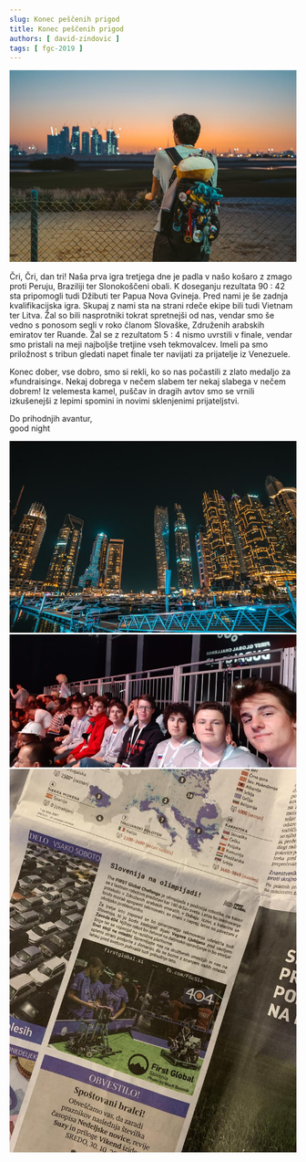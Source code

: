 ```yaml
---
slug: Konec peščenih prigod
title: Konec peščenih prigod
authors: [ david-zindovic ]
tags: [ fgc-2019 ]
---
```


![Nace in pogled na Dubaj](img/naceDubaj.jpg)

Čri, Čri, dan tri! Naša prva igra tretjega dne je padla v našo košaro z zmago proti Peruju,
Braziliji ter Slonokoščeni obali. K doseganju rezultata 90 : 42 sta pripomogli tudi Džibuti
ter Papua Nova Gvineja. <!-- truncate --> Pred nami je še zadnja kvalifikacijska igra. Skupaj
z nami sta na strani rdeče ekipe bili tudi Vietnam ter Litva. Žal so bili nasprotniki tokrat
spretnejši od nas, vendar smo še vedno s ponosom segli v roko članom Slovaške, Združenih
arabskih emiratov ter Ruande. Žal se z rezultatom 5 : 4 nismo uvrstili v finale, vendar smo
pristali na meji najboljše tretjine vseh tekmovalcev. Imeli pa smo priložnost s tribun gledati
napet finale ter navijati za prijatelje iz Venezuele.

Konec dober, vse dobro, smo si rekli, ko so nas počastili z zlato medaljo za »fundraising«.
Nekaj dobrega v nečem slabem ter nekaj slabega v nečem dobrem! Iz velemesta kamel, puščav
in dragih avtov smo se vrnili izkušenejši z lepimi spomini in novimi sklenjenimi prijateljstvi.


Do prihodnjih avantur, <br />
good night

![Stolpnice](img/stolpnice.jpg)
![Ekipa na tribuni](img/tribune.jpg)
![Delo](img/delo.jpg)
